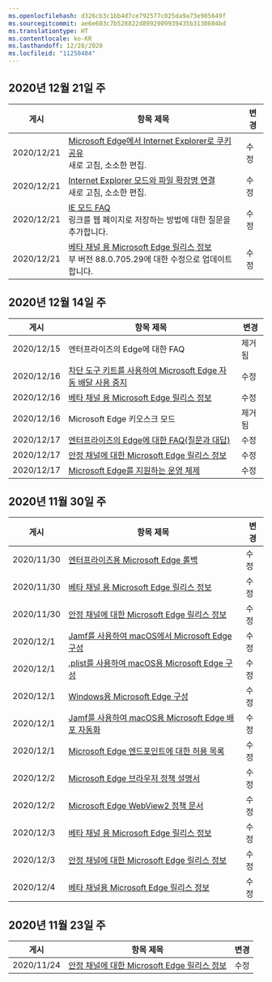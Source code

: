 ```yaml
---
ms.openlocfilehash: d326cb3c1bb4d7ce792577c025da9a73e985649f
ms.sourcegitcommit: ae6e603c7b528822d8992909939435b3130604bd
ms.translationtype: HT
ms.contentlocale: ko-KR
ms.lasthandoff: 12/28/2020
ms.locfileid: "11250404"
---
```

<!-- This file is generated automatically each week. Changes made to this file will be overwritten.-->

## 2020년 12월 21일 주

| 게시 |항목 제목 | 변경 |
|------|------------|--------|
| 2020/12/21 | [Microsoft Edge에서 Internet Explorer로 쿠키 공유](/DeployEdge/edge-ie-mode-add-guidance-cookieshare)<br>새로 고침, 소소한 편집. | 수정 |
| 2020/12/21 | [Internet Explorer 모드와 파일 확장명 연결](/DeployEdge/edge-ie-mode-add-guidance-filetype-associations)<br>새로 고침, 소소한 편집. | 수정 |
| 2020/12/21 | [IE 모드 FAQ](/DeployEdge/edge-ie-mode-faq)<br>링크를 웹 페이지로 저장하는 방법에 대한 질문을 추가합니다. | 수정 |
| 2020/12/21 | [베타 채널 용 Microsoft Edge 릴리스 정보](/DeployEdge/microsoft-edge-relnote-beta-channel)<br>부 버전 88.0.705.29에 대한 수정으로 업데이트합니다. | 수정 |


## 2020년 12월 14일 주


| 게시 |항목 제목 | 변경 |
|------|------------|--------|
| 2020/12/15 | 엔터프라이즈의 Edge에 대한 FAQ | 제거됨 |
| 2020/12/16 | [차단 도구 키트를 사용하여 Microsoft Edge 자동 배달 사용 중지](/DeployEdge/microsoft-edge-blocker-toolkit) | 수정 |
| 2020/12/16 | [베타 채널 용 Microsoft Edge 릴리스 정보](/DeployEdge/microsoft-edge-relnote-beta-channel) | 수정 |
| 2020/12/16 | Microsoft Edge 키오스크 모드 | 제거됨 |
| 2020/12/17 | [엔터프라이즈의 Edge에 대한 FAQ(질문과 대답)](/DeployEdge/faqs-edge-in-the-enterprise) | 수정 |
| 2020/12/17 | [안정 채널에 대한 Microsoft Edge 릴리스 정보](/DeployEdge/microsoft-edge-relnote-stable-channel) | 수정 |
| 2020/12/17 | [Microsoft Edge를 지원하는 운영 체제](/DeployEdge/microsoft-edge-supported-operating-systems) | 수정 |


## 2020년 11월 30일 주


| 게시 |항목 제목 | 변경 |
|------|------------|--------|
| 2020/11/30 | [엔터프라이즈용 Microsoft Edge 롤백](/DeployEdge/edge-learnmore-rollback) | 수정 |
| 2020/11/30 | [베타 채널 용 Microsoft Edge 릴리스 정보](/DeployEdge/microsoft-edge-relnote-beta-channel) | 수정 |
| 2020/11/30 | [안정 채널에 대한 Microsoft Edge 릴리스 정보](/DeployEdge/microsoft-edge-relnote-stable-channel) | 수정 |
| 2020/12/1 | [Jamf를 사용하여 macOS에서 Microsoft Edge 구성](/DeployEdge/configure-microsoft-edge-on-mac-jamf) | 수정 |
| 2020/12/1 | [.plist를 사용하여 macOS용 Microsoft Edge 구성](/DeployEdge/configure-microsoft-edge-on-mac) | 수정 |
| 2020/12/1 | [Windows용 Microsoft Edge 구성](/DeployEdge/configure-microsoft-edge) | 수정 |
| 2020/12/1 | [Jamf를 사용하여 macOS용 Microsoft Edge 배포 자동화](/DeployEdge/deploy-edge-mac-jamf) | 수정 |
| 2020/12/1 | [Microsoft Edge 엔드포인트에 대한 허용 목록](/DeployEdge/microsoft-edge-security-endpoints) | 수정 |
| 2020/12/2 | [Microsoft Edge 브라우저 정책 설명서](/DeployEdge/microsoft-edge-policies) | 수정 |
| 2020/12/2 | [Microsoft Edge WebView2 정책 문서](/DeployEdge/microsoft-edge-webview-policies) | 수정 |
| 2020/12/3 | [베타 채널 용 Microsoft Edge 릴리스 정보](/DeployEdge/microsoft-edge-relnote-beta-channel) | 수정 |
| 2020/12/3 | [안정 채널에 대한 Microsoft Edge 릴리스 정보](/DeployEdge/microsoft-edge-relnote-stable-channel) | 수정 |
| 2020/12/4 | [베타 채널용 Microsoft Edge 릴리스 정보](/DeployEdge/microsoft-edge-relnote-beta-channel) | 수정 |


## 2020년 11월 23일 주


| 게시 |항목 제목 | 변경 |
|------|------------|--------|
| 2020/11/24 | [안정 채널에 대한 Microsoft Edge 릴리스 정보](/DeployEdge/microsoft-edge-relnote-stable-channel) | 수정 |
